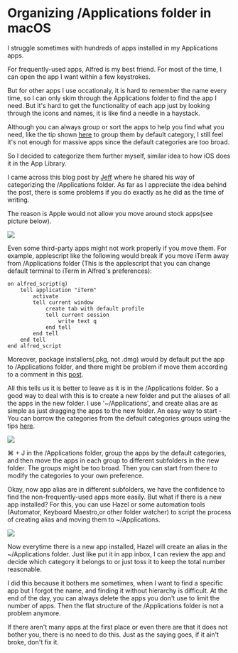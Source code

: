 # Organizing /Applications folder in macOS

I struggle sometimes with hundreds of apps installed in my Applications apps.

For frequently-used apps, Alfred is my best friend.
For most of the time, I can open the app I want within a few keystrokes.

But for other apps I use occationaly, it is hard to remember the name every time, so I can only skim through the Applications folder to find the app I need. But it's hard to get the functionality of each app just by looking through the icons and names, it is like find a needle in a haystack. 

Although you can always group or sort the apps to help you find what you need, like the tip shown [here](https://eshop.macsales.com/blog/40569-quick-tip-arrange-your-mac-apps-by-category-in-finder/) to group them by default category, I still feel it's not enough for massive apps since the default categories are too broad.

So I decided to categorize them further myself, similar idea to how iOS does it in the App Library.

I came across this blog post by [Jeff](http://blog.hyperjeff.net/?p=44) where he shared his way of categorizing the /Applications folder. As far as I appreciate the idea behind the post, there is some problems if you do exactly as he did as the time of writing.

The reason is Apple would not allow you move around stock apps(see picture below). 

![](../output/pics/Error_move_settings.png)

Even some third-party apps might not work properly if you move them. For example, applescript like the following would break if you move iTerm away from /Applications folder (This is the applescript that you can change default terminal to iTerm in Alfred's preferences):

```
on alfred_script(q)
	tell application "iTerm"
		activate
		tell current window
			create tab with default profile
			tell current session
				write text q
			end tell
		end tell
	end tell
end alfred_script
```

Moreover, package installers(.pkg, not .dmg) would by default put the app to /Applications folder, and there might be problem if move them according to a comment in this [post](https://superuser.com/questions/76094/organizing-the-mac-os-x-applications-directory).

All this tells us it is better to leave as it is in the /Applications folder. So a good way to deal with this is to create a new folder and put the aliases of all the apps in the new folder. I use '~/Applications', and create alias are as simple as just dragging the apps to the new folder. An easy way to start - You can borrow the categories from the default categories groups using the tips [here](https://eshop.macsales.com/blog/40569-quick-tip-arrange-your-mac-apps-by-category-in-finder/).

![](../output/pics/group.png)

⌘ + J in the /Applications folder, group the apps by the default categories, and then move the apps in each group to different subfolders in the new folder. The groups might be too broad. Then you can start from there to modify the categories to your own preference.

Okay, now app alias are in different subfolders, we have the confidence to find the non-frequently-used apps more easily. But what if there is a new app installed? For this, you can use Hazel or some automation tools (Automator, Keyboard Maestro,or other folder watcher) to script the process of creating alias and moving them to ~/Applications. 

![](../output/pics/Hazel_rule.png)

Now everytime there is a new app installed, Hazel will create an alias in the ~/Applications folder. Just like put it in app inbox, I can review the app and decide which category it belongs to or just toss it to keep the total number reasonable.

I did this because it bothers me sometimes, when I want to find a specific app but I forgot the name, and finding it without hierarchy is difficult. At the end of the day, you can always delete the apps you don't use to limit the number of apps. Then the flat structure of the /Applications folder is not a problem anymore.

If there aren't many apps at the first place or even there are that it does not bother you, there is no need to do this. Just as the saying goes, if it ain't broke, don't fix it.